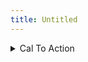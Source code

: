 ```yaml
---
title: Untitled
---
```


<details>

<summary>Cal To Action</summary>

<kbd><mark style="color:purple;">**We're seeking strategic partnerships, pilots, and investment to empower every household and community.**<mark style="color:purple;"></kbd>

* Institutional pilots and partnerships
* Early-stage investment
* API technology integration
* [<mark style="color:purple;">**Deck**</mark>](https://claude.ai/public/artifacts/6b459ba4-2c13-4614-8f6d-9224942fb476)

</details>
